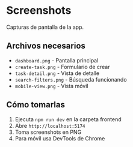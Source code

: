 # Screenshots

Capturas de pantalla de la app.

## Archivos necesarios

- `dashboard.png` - Pantalla principal
- `create-task.png` - Formulario de crear
- `task-detail.png` - Vista de detalle
- `search-filters.png` - Búsqueda funcionando
- `mobile-view.png` - Vista móvil

## Cómo tomarlas

1. Ejecuta `npm run dev` en la carpeta frontend
2. Abre `http://localhost:5174`
3. Toma screenshots en PNG
4. Para móvil usa DevTools de Chrome
